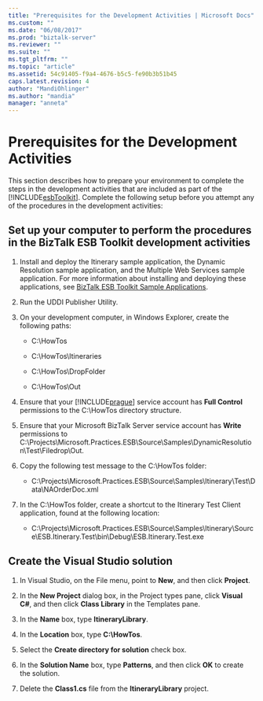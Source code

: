 ```yaml
---
title: "Prerequisites for the Development Activities | Microsoft Docs"
ms.custom: ""
ms.date: "06/08/2017"
ms.prod: "biztalk-server"
ms.reviewer: ""
ms.suite: ""
ms.tgt_pltfrm: ""
ms.topic: "article"
ms.assetid: 54c91405-f9a4-4676-b5c5-fe90b3b51b45
caps.latest.revision: 4
author: "MandiOhlinger"
ms.author: "mandia"
manager: "anneta"
---
```

# Prerequisites for the Development Activities
This section describes how to prepare your environment to complete the steps in the development activities that are included as part of the [!INCLUDE[esbToolkit](../includes/esbtoolkit-md.md)]. Complete the following setup before you attempt any of the procedures in the development activities:  
  
## Set up your computer to perform the procedures in the BizTalk ESB Toolkit development activities  
  
1.  Install and deploy the Itinerary sample application, the Dynamic Resolution sample application, and the Multiple Web Services sample application. For more information about installing and deploying these applications, see [BizTalk ESB Toolkit Sample Applications](../esb-toolkit/biztalk-esb-toolkit-sample-applications.md).  
  
2.  Run the UDDI Publisher Utility.  
  
3.  On your development computer, in Windows Explorer, create the following paths:  
  
    -   C:\HowTos  
  
    -   C:\HowTos\Itineraries  
  
    -   C:\HowTos\DropFolder  
  
    -   C:\HowTos\Out  
  
4.  Ensure that your [!INCLUDE[prague](../includes/prague-md.md)] service account has **Full Control** permissions to the C:\HowTos directory structure.  
  
5.  Ensure that your Microsoft BizTalk Server service account has **Write** permissions to C:\Projects\Microsoft.Practices.ESB\Source\Samples\DynamicResolution\Test\Filedrop\Out.  
  
6.  Copy the following test message to the C:\HowTos folder:  
  
    -   C:\Projects\Microsoft.Practices.ESB\Source\Samples\Itinerary\Test\Data\NAOrderDoc.xml  
  
7.  In the C:\HowTos folder, create a shortcut to the Itinerary Test Client application, found at the following location:  
  
    -   C:\Projects\Microsoft.Practices.ESB\Source\Samples\Itinerary\Source\ESB.Itinerary.Test\bin\Debug\ESB.Itinerary.Test.exe  
  
## Create the Visual Studio solution  
  
1.  In Visual Studio, on the File menu, point to **New**, and then click **Project**.  
  
2.  In the **New Project** dialog box, in the Project types pane, click **Visual C#**, and then click **Class Library** in the Templates pane.  
  
3.  In the **Name** box, type **ItineraryLibrary**.  
  
4.  In the **Location** box, type **C:\HowTos**.  
  
5.  Select the **Create directory for solution** check box.  
  
6.  In the **Solution Name** box, type **Patterns**, and then click **OK** to create the solution.  
  
7.  Delete the **Class1.cs** file from the **ItineraryLibrary** project.